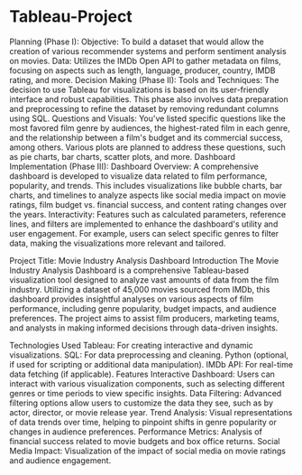# Tableau-Project
Planning (Phase I):
Objective: To build a dataset that would allow the creation of various recommender systems and perform sentiment analysis on movies.
Data: Utilizes the IMDb Open API to gather metadata on films, focusing on aspects such as length, language, producer, country, IMDB rating, and more.
Decision Making (Phase II):
Tools and Techniques: The decision to use Tableau for visualizations is based on its user-friendly interface and robust capabilities. This phase also involves data preparation and preprocessing to refine the dataset by removing redundant columns using SQL.
Questions and Visuals: You've listed specific questions like the most favored film genre by audiences, the highest-rated film in each genre, and the relationship between a film's budget and its commercial success, among others. Various plots are planned to address these questions, such as pie charts, bar charts, scatter plots, and more.
Dashboard Implementation (Phase III):
Dashboard Overview: A comprehensive dashboard is developed to visualize data related to film performance, popularity, and trends. This includes visualizations like bubble charts, bar charts, and timelines to analyze aspects like social media impact on movie ratings, film budget vs. financial success, and content rating changes over the years.
Interactivity: Features such as calculated parameters, reference lines, and filters are implemented to enhance the dashboard's utility and user engagement. For example, users can select specific genres to filter data, making the visualizations more relevant and tailored.


Project Title: Movie Industry Analysis Dashboard
Introduction
The Movie Industry Analysis Dashboard is a comprehensive Tableau-based visualization tool designed to analyze vast amounts of data from the film industry. Utilizing a dataset of 45,000 movies sourced from IMDb, this dashboard provides insightful analyses on various aspects of film performance, including genre popularity, budget impacts, and audience preferences. The project aims to assist film producers, marketing teams, and analysts in making informed decisions through data-driven insights.

Technologies Used
Tableau: For creating interactive and dynamic visualizations.
SQL: For data preprocessing and cleaning.
Python (optional, if used for scripting or additional data manipulation).
IMDb API: For real-time data fetching (if applicable).
Features
Interactive Dashboard: Users can interact with various visualization components, such as selecting different genres or time periods to view specific insights.
Data Filtering: Advanced filtering options allow users to customize the data they see, such as by actor, director, or movie release year.
Trend Analysis: Visual representations of data trends over time, helping to pinpoint shifts in genre popularity or changes in audience preferences.
Performance Metrics: Analysis of financial success related to movie budgets and box office returns.
Social Media Impact: Visualization of the impact of social media on movie ratings and audience engagement.
